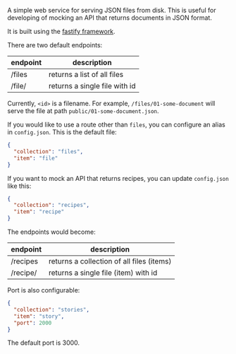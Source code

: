 A simple web service for serving JSON files from disk. This is useful
for developing of mocking an API that returns documents in JSON
format.

It is built using the [fastify framework](https://www.fastify.io/).

There are two default endpoints:

| endpoint   | description                        |
| ---------- | ---------------------------------- |
| /files     | returns a list of all files        |
| /file/<id> | returns a single file with id <id> |

Currently, `<id>` is a filename. For example, `/files/01-some-document`
will serve the file at path `public/01-some-document.json`.

If you would like to use a route other than `files`, you can
configure an alias in `config.json`. This is the default file:

```json
{
  "collection": "files",
  "item": "file"
}
```

If you want to mock an API that returns recipes, you can update
`config.json` like this:

```json
{
  "collection": "recipes",
  "item": "recipe"
}
```

The endpoints would become:

| endpoint     | description                               |
| ------------ | ----------------------------------------- |
| /recipes     | returns a collection of all files (items) |
| /recipe/<id> | returns a single file (item) with id <id> |

Port is also configurable:

```json
{
  "collection": "stories",
  "item": "story",
  "port": 2000
}
```

The default port is 3000.
